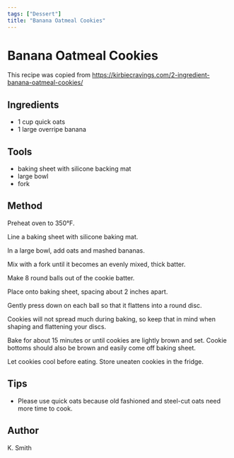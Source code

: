 ```yaml
---
tags: ["Dessert"]
title: "Banana Oatmeal Cookies"
---
```


<TagLinks />

# Banana Oatmeal Cookies

This recipe was copied from https://kirbiecravings.com/2-ingredient-banana-oatmeal-cookies/

## Ingredients

- 1 cup quick oats
- 1 large overripe banana

## Tools

- baking sheet with silicone backing mat
- large bowl
- fork

## Method

Preheat oven to 350°F. 

Line a baking sheet with silicone baking mat.

In a large bowl, add oats and mashed bananas. 

Mix with a fork until it becomes an evenly mixed, thick batter. 

Make 8 round balls out of the cookie batter. 

Place onto baking sheet, spacing about 2 inches apart. 

Gently press down on each ball so that it flattens into a round disc. 

Cookies will not spread much during baking, so keep that in mind when shaping and flattening your discs.

Bake for about 15 minutes or until cookies are lightly brown and set. Cookie bottoms should also be brown and easily come off baking sheet.

Let cookies cool before eating. Store uneaten cookies in the fridge.


## Tips

- Please use quick oats because old fashioned and steel-cut oats need more time to cook.

## Author

K. Smith
